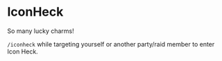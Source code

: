 # IconHeck

So many lucky charms!

`/iconheck` while targeting yourself or another party/raid member to enter Icon Heck.
